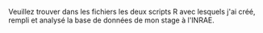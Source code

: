 Veuillez trouver dans les fichiers les deux scripts R avec lesquels j'ai créé, rempli et analysé la base de données de mon stage à l'INRAE.
